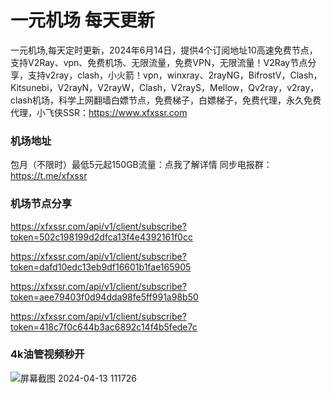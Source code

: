 # 一元机场 每天更新

一元机场,每天定时更新，2024年6月14日，提供4个订阅地址10高速免费节点，支持V2Ray、vpn、免费机场、无限流量，免费VPN，无限流量！V2Ray节点分享，支持v2ray，clash，小火箭！vpn，winxray、2rayNG，BifrostV，Clash，Kitsunebi，V2rayN，V2rayW，Clash，V2rayS，Mellow，Qv2ray，v2ray，clash机场，科学上网翻墙白嫖节点，免费梯子，白嫖梯子，免费代理，永久免费代理，小飞侠SSR：https://www.xfxssr.com
### 机场地址

包月（不限时）最低5元起150GB流量：点我了解详情
同步电报群：https://t.me/xfxssr

### 机场节点分享

https://xfxssr.com/api/v1/client/subscribe?token=502c198199d2dfca13f4e4392161f0cc

https://xfxssr.com/api/v1/client/subscribe?token=dafd10edc13eb9df16601b1fae165905

https://xfxssr.com/api/v1/client/subscribe?token=aee79403f0d94dda98fe5ff991a98b50

https://xfxssr.com/api/v1/client/subscribe?token=418c7f0c644b3ac6892c14f4b5fede7c



### 4k油管视频秒开

![屏幕截图 2024-04-13 111726](https://github.com/xfxssr/ssnode/assets/160599155/38ebd832-e0a3-40fc-a3be-008cf5103b34)


